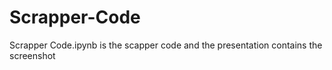 # Scrapper-Code

Scrapper Code.ipynb is the scapper code and the presentation contains the screenshot
